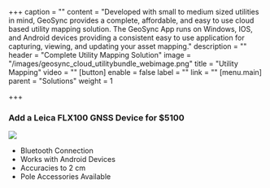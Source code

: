 +++
caption = ""
content = "Developed with small to medium sized utilities in mind, GeoSync provides a complete, affordable, and easy to use cloud based utility mapping solution.  The GeoSync App runs on Windows, IOS, and Android devices providing a consistent easy to use application for capturing, viewing, and updating your asset mapping."
description = ""
header = "Complete Utility Mapping Solution"
image = "/images/geosync_cloud_utilitybundle_webimage.png"
title = "Utility Mapping"
video = ""
[button]
enable = false
label = ""
link = ""
[menu.main]
parent = "Solutions"
weight = 1

+++
### Add a Leica FLX100 GNSS Device for $5100

![](/images/leica_zeno_flx100.png)

* Bluetooth Connection
* Works with Android Devices
* Accuracies to 2 cm
* Pole Accessories Available